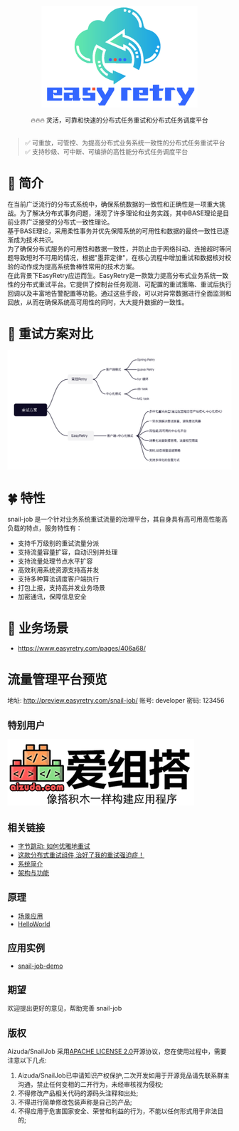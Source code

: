 

<p align="center">
  <a href="https://www.easyretry.com">
   <img alt="snail-job-Logo" src="doc/images/logo.png" width="350px">
  </a>
</p>

<p align="center">
     🔥🔥🔥 灵活，可靠和快速的分布式任务重试和分布式任务调度平台<br> <br/>
</p>

<p align="center">

> ✅️ 可重放，可管控、为提高分布式业务系统一致性的分布式任务重试平台 <br/>
> ✅️ 支持秒级、可中断、可编排的高性能分布式任务调度平台
> 
</p>

# 🌸 简介
在当前广泛流行的分布式系统中，确保系统数据的一致性和正确性是一项重大挑战。为了解决分布式事务问题，涌现了许多理论和业务实践，其中BASE理论是目前业界广泛接受的分布式一致性理论。<br/>
基于BASE理论，采用柔性事务并优先保障系统的可用性和数据的最终一致性已逐渐成为技术共识。<br/>
为了确保分布式服务的可用性和数据一致性，并防止由于网络抖动、连接超时等问题导致短时不可用的情况，根据"墨菲定律"，在核心流程中增加重试和数据核对校验的动作成为提高系统鲁棒性常用的技术方案。<br/>
在此背景下EasyRetry应运而生。EasyRetry是一款致力提高分布式业务系统一致性的分布式重试平台。它提供了控制台任务观测、可配置的重试策略、重试后执行回调以及丰富地告警配置等功能。通过这些手段，可以对异常数据进行全面监测和回放，从而在确保系统高可用性的同时，大大提升数据的一致性。<br/>

# 🌼 重试方案对比
![img.png](doc/images/retry-strategy.png)

# 🍀 特性
snail-job 是一个针对业务系统重试流量的治理平台，其自身具有高可用高性能高负载的特点，服务特性有：
+ 支持千万级别的重试流量分派
+ 支持流量容量扩容，自动识别并处理
+ 支持流量处理节点水平扩容
+ 高效利用系统资源支持高并发
+ 支持多种算法调度客户端执行
+ 打包上报，支持高并发业务场景
+ 加密通讯，保障信息安全

# 🌺 业务场景
- https://www.easyretry.com/pages/406a68/

# 流量管理平台预览
地址: <http://preview.easyretry.com/snail-job/>
账号: developer
密码: 123456

## 特别用户
<a href="http://aizuda.com/?from=mp">![aizuda.png](doc/images/aizuda.png)</a>

## 相关链接
- [字节跳动: 如何优雅地重试](https://juejin.cn/post/6914091859463634951)
- [这款分布式重试组件,治好了我的重试强迫症！](https://juejin.cn/post/7249607108043145274)
- [系统简介](https://www.easyretry.com/pages/d1d1da/)
- [架构与功能](https://www.easyretry.com/pages/540554/)

## 原理
- [场景应用](https://www.easyretry.com/pages/406a68/)
- [HelloWorld](https://www.easyretry.com/pages/da9ecc/)

## 应用实例
- [snail-job-demo](https://gitee.com/byteblogs168/snail-job-demo.git)

## 期望
欢迎提出更好的意见，帮助完善 snail-job

## 版权
Aizuda/SnailJob 采用[APACHE LICENSE 2.0](https://gitee.com/aizuda/snail-job/blob/master/LICENSE)开源协议，您在使用过程中，需要注意以下几点:

1. Aizuda/SnailJob已申请知识产权保护,二次开发如用于开源竞品请先联系群主沟通，禁止任何变相的二开行为，未经审核视为侵权;
2. 不得修改产品相关代码的源码头注释和出处;
3. 不得进行简单修改包装声称是自己的产品;
4. 不得应用于危害国家安全、荣誉和利益的行为，不能以任何形式用于非法目的;


